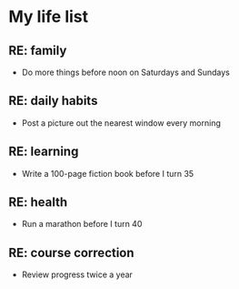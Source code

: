 My life list
============

RE: family
----------
* Do more things before noon on Saturdays and Sundays

RE: daily habits
----------------
* Post a picture out the nearest window every morning

RE: learning
------------
* Write a 100-page fiction book before I turn 35

RE: health
----------
* Run a marathon before I turn 40

RE: course correction
---------------------
* Review progress twice a year